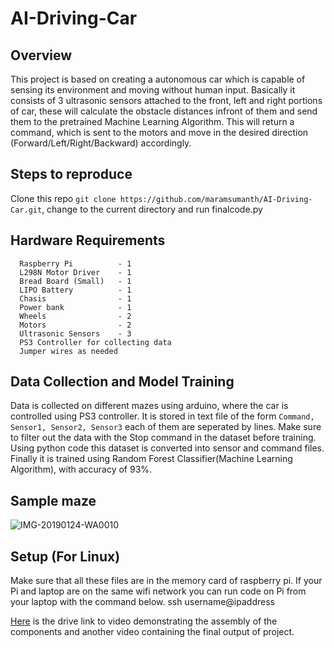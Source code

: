 AI-Driving-Car
=============
      
## Overview

   This project is based on creating a autonomous car which is capable of sensing its environment and moving without human input. Basically it consists of 3 ultrasonic sensors attached to the front, left and right portions of car, these will calculate the obstacle distances infront of them and send them to the pretrained Machine Learning Algorithm. This will return a command, which is sent to the motors and move in the desired direction (Forward/Left/Right/Backward) accordingly.
   
## Steps to reproduce
   Clone this repo ```git clone https://github.com/maramsumanth/AI-Driving-Car.git```, change to the current directory and run finalcode.py
      

## Hardware Requirements
      Raspberry Pi          - 1
      L298N Motor Driver    - 1
      Bread Board (Small)   - 1
      LIPO Battery          - 1
      Chasis                - 1
      Power bank            - 1
      Wheels                - 2
      Motors                - 2
      Ultrasonic Sensors    - 3
      PS3 Controller for collecting data
      Jumper wires as needed
    
## Data Collection and Model Training

   Data is collected on different mazes using arduino, where the car is controlled using PS3 controller. It is stored in text file of the form ```Command, Sensor1, Sensor2, Sensor3``` each of them are seperated by lines. Make sure to filter out the data with the Stop command in the dataset before training. Using python code this dataset is converted into sensor and command files. Finally it is trained using Random Forest Classifier(Machine Learning Algorithm), with accuracy of 93%.

## Sample maze

![IMG-20190124-WA0010](https://user-images.githubusercontent.com/32808381/54482270-0be68980-4867-11e9-9c71-4d268ae18d44.jpg)




## Setup (For Linux)
Make sure that all these files are in the memory card of raspberry pi.
      If your Pi and laptop are on the same wifi network you can run code on Pi from your laptop with the command below.
            ssh username@ipaddress
            
[Here](https://drive.google.com/drive/folders/1Pr7gGW8ToveAyUVRObod15jswgyZrwg8) is the drive link to video demonstrating the assembly of the components and another video containing the final output of project.
      

